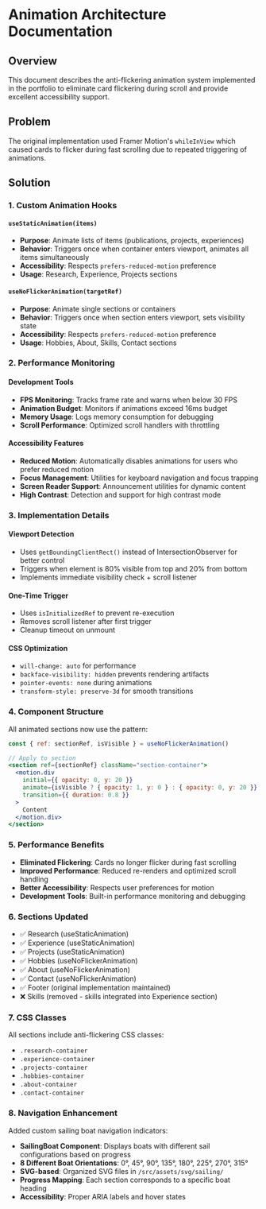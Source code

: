 # Animation Architecture Documentation

## Overview

This document describes the anti-flickering animation system implemented in the portfolio to eliminate card flickering during scroll and provide excellent accessibility support.

## Problem

The original implementation used Framer Motion's `whileInView` which caused cards to flicker during fast scrolling due to repeated triggering of animations.

## Solution

### 1. Custom Animation Hooks

#### `useStaticAnimation(items)`
- **Purpose**: Animate lists of items (publications, projects, experiences)
- **Behavior**: Triggers once when container enters viewport, animates all items simultaneously
- **Accessibility**: Respects `prefers-reduced-motion` preference
- **Usage**: Research, Experience, Projects sections

#### `useNoFlickerAnimation(targetRef)`
- **Purpose**: Animate single sections or containers
- **Behavior**: Triggers once when section enters viewport, sets visibility state
- **Accessibility**: Respects `prefers-reduced-motion` preference
- **Usage**: Hobbies, About, Skills, Contact sections

### 2. Performance Monitoring

#### Development Tools
- **FPS Monitoring**: Tracks frame rate and warns when below 30 FPS
- **Animation Budget**: Monitors if animations exceed 16ms budget
- **Memory Usage**: Logs memory consumption for debugging
- **Scroll Performance**: Optimized scroll handlers with throttling

#### Accessibility Features
- **Reduced Motion**: Automatically disables animations for users who prefer reduced motion
- **Focus Management**: Utilities for keyboard navigation and focus trapping
- **Screen Reader Support**: Announcement utilities for dynamic content
- **High Contrast**: Detection and support for high contrast mode

### 3. Implementation Details

#### Viewport Detection
- Uses `getBoundingClientRect()` instead of IntersectionObserver for better control
- Triggers when element is 80% visible from top and 20% from bottom
- Implements immediate visibility check + scroll listener

#### One-Time Trigger
- Uses `isInitializedRef` to prevent re-execution
- Removes scroll listener after first trigger
- Cleanup timeout on unmount

#### CSS Optimization
- `will-change: auto` for performance
- `backface-visibility: hidden` prevents rendering artifacts
- `pointer-events: none` during animations
- `transform-style: preserve-3d` for smooth transitions

### 4. Component Structure

All animated sections now use the pattern:
```jsx
const { ref: sectionRef, isVisible } = useNoFlickerAnimation()

// Apply to section
<section ref={sectionRef} className="section-container">
  <motion.div
    initial={{ opacity: 0, y: 20 }}
    animate={isVisible ? { opacity: 1, y: 0 } : { opacity: 0, y: 20 }}
    transition={{ duration: 0.8 }}
  >
    Content
  </motion.div>
</section>
```

### 5. Performance Benefits

- **Eliminated Flickering**: Cards no longer flicker during fast scrolling
- **Improved Performance**: Reduced re-renders and optimized scroll handling
- **Better Accessibility**: Respects user preferences for motion
- **Development Tools**: Built-in performance monitoring and debugging

### 6. Sections Updated

- ✅ Research (useStaticAnimation)
- ✅ Experience (useStaticAnimation)
- ✅ Projects (useStaticAnimation)
- ✅ Hobbies (useNoFlickerAnimation)
- ✅ About (useNoFlickerAnimation)
- ✅ Contact (useNoFlickerAnimation)
- ✅ Footer (original implementation maintained)
- ❌ Skills (removed - skills integrated into Experience section)

### 7. CSS Classes

All sections include anti-flickering CSS classes:
- `.research-container`
- `.experience-container`
- `.projects-container`
- `.hobbies-container`
- `.about-container`
- `.contact-container`

### 8. Navigation Enhancement

Added custom sailing boat navigation indicators:
- **SailingBoat Component**: Displays boats with different sail configurations based on progress
- **8 Different Boat Orientations**: 0°, 45°, 90°, 135°, 180°, 225°, 270°, 315°
- **SVG-based**: Organized SVG files in `/src/assets/svg/sailing/`
- **Progress Mapping**: Each section corresponds to a specific boat heading
- **Accessibility**: Proper ARIA labels and hover states
